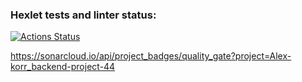 ### Hexlet tests and linter status:
[![Actions Status](https://github.com/Alex-korr/backend-project-44/actions/workflows/hexlet-check.yml/badge.svg)](https://github.com/Alex-korr/backend-project-44/actions)

https://sonarcloud.io/api/project_badges/quality_gate?project=Alex-korr_backend-project-44
